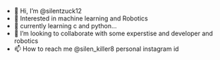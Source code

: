 - 👋 Hi, I’m @silentzuck12
- 👀  Interested in machine learning and Robotics
- 🌱  currently learning c and python...
- 💞️ I’m looking to collaborate with some  experstise and developer and robotics
- 📫 How to reach me @silen_killer8 personal instagram id

<!---
Silentzuck12 is a ✨ special ✨ repository because its `README.md` (this file) appears on your GitHub profile.
You can click the Preview link to take a look at your changes.
--->
